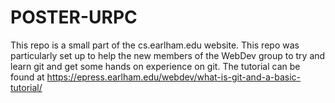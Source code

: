 # POSTER-URPC #

This repo is a small part of the cs.earlham.edu website. This repo was particularly set up to help the new members of the WebDev group to try and learn git and get some hands on experience on git. The tutorial can be found at https://epress.earlham.edu/webdev/what-is-git-and-a-basic-tutorial/
